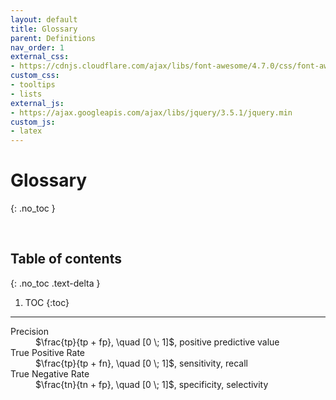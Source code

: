 ```yaml
---
layout: default
title: Glossary
parent: Definitions
nav_order: 1
external_css:
- https://cdnjs.cloudflare.com/ajax/libs/font-awesome/4.7.0/css/font-awesome.min
custom_css:
- tooltips
- lists
external_js:
- https://ajax.googleapis.com/ajax/libs/jquery/3.5.1/jquery.min
custom_js:
- latex
---
```


# Glossary
{: .no_toc }

<br>

## Table of contents
{: .no_toc .text-delta }

1. TOC
{:toc}

---

<dl>
  <dt>Precision</dt>
  <dd>$\frac{tp}{tp + fp}, \quad [0 \; 1]$, positive predictive value</dd>

  <dt>True Positive Rate</dt>
  <dd>$\frac{tp}{tp + fn}, \quad [0 \; 1]$, sensitivity, recall</dd>

  <dt>True Negative Rate</dt>
  <dd>$\frac{tn}{tn + fp}, \quad [0 \; 1]$, specificity, selectivity</dd>
</dl>

<br>
<br>
<br>
<br>
